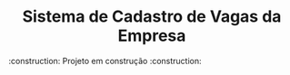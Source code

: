 <h1 style="text-align:center;">Sistema de Cadastro de Vagas da Empresa</h1>
:construction: Projeto em construção :construction: